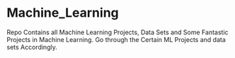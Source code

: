 # Machine_Learning
Repo Contains all Machine Learning Projects, Data Sets and Some Fantastic Projects in Machine Learning. Go through the Certain ML Projects and data sets Accordingly.
